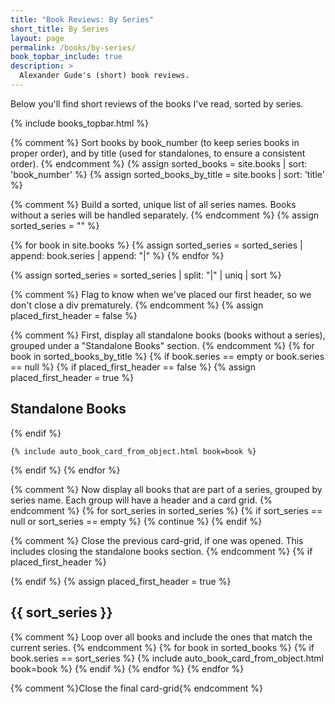```yaml
---
title: "Book Reviews: By Series"
short_title: By Series
layout: page
permalink: /books/by-series/
book_topbar_include: true
description: >
  Alexander Gude's (short) book reviews.
---
```


Below you'll find short reviews of the books I've read, sorted by series.

{% include books_topbar.html %}

{% comment %}
Sort books by book_number (to keep series books in proper order),
and by title (used for standalones, to ensure a consistent order).
{% endcomment %}
{% assign sorted_books = site.books | sort: 'book_number' %}
{% assign sorted_books_by_title = site.books | sort: 'title' %}

{% comment %}
Build a sorted, unique list of all series names.
Books without a series will be handled separately.
{% endcomment %}
{% assign sorted_series = "" %}

{% for book in site.books %}
  {% assign sorted_series = sorted_series | append: book.series | append: "|" %}
{% endfor %}

{% assign sorted_series = sorted_series | split: "|" | uniq | sort %}

{% comment %}
Flag to know when we've placed our first header, so we don't close a div prematurely.
{% endcomment %}
{% assign placed_first_header = false %}

{% comment %}
First, display all standalone books (books without a series),
grouped under a "Standalone Books" section.
{% endcomment %}
{% for book in sorted_books_by_title %}
  {% if book.series == empty or book.series == null %}
    {% if placed_first_header == false %}
      {% assign placed_first_header = true %}

<h2 class="book-list-headline">Standalone Books</h2>
<div class="card-grid">
    {% endif %}

    {% include auto_book_card_from_object.html book=book %}
  {% endif %}
{% endfor %}

{% comment %}
Now display all books that are part of a series, grouped by series name.
Each group will have a header and a card grid.
{% endcomment %}
{% for sort_series in sorted_series %}
  {% if sort_series == null or sort_series == empty %}
    {% continue %}
  {% endif %}

  {% comment %}
  Close the previous card-grid, if one was opened.
  This includes closing the standalone books section.
  {% endcomment %}
  {% if placed_first_header %}
</div>
  {% endif %}
  {% assign placed_first_header = true %}

<h2 class="book-list-headline">{{ sort_series }}</h2>
<div class="card-grid">

  {% comment %}
  Loop over all books and include the ones that match the current series.
  {% endcomment %}
  {% for book in sorted_books %}
    {% if book.series == sort_series %}
      {% include auto_book_card_from_object.html book=book %}
    {% endif %}
  {% endfor %}
{% endfor %}

{% comment %}Close the final card-grid{% endcomment %}
</div>
